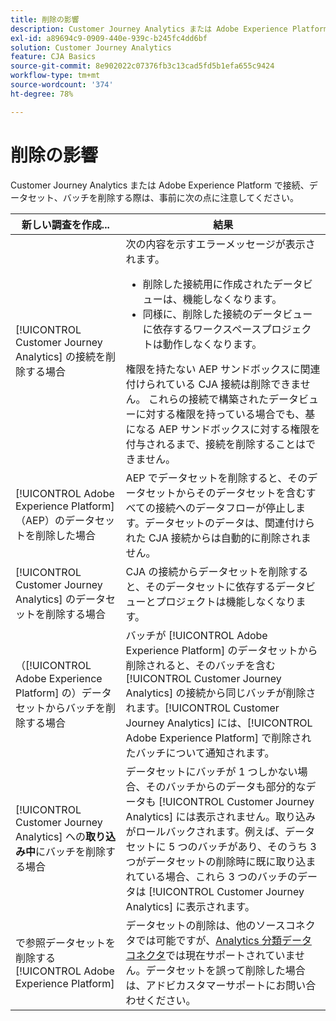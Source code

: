 ```yaml
---
title: 削除の影響
description: Customer Journey Analytics または Adobe Experience Platform において、接続、データセット、バッチを削除した場合の影響。
exl-id: a89694c9-0909-440e-939c-b245fc4dd6bf
solution: Customer Journey Analytics
feature: CJA Basics
source-git-commit: 8e902022c07376fb3c13cad5fd5b1efa655c9424
workflow-type: tm+mt
source-wordcount: '374'
ht-degree: 78%

---
```


# 削除の影響

Customer Journey Analytics または Adobe Experience Platform で接続、データセット、バッチを削除する際は、事前に次の点に注意してください。

| 新しい調査を作成... | 結果 |
| --- | --- |
| [!UICONTROL Customer Journey Analytics] の接続を削除する場合 | 次の内容を示すエラーメッセージが表示されます。<ul><li>削除した接続用に作成されたデータビューは、機能しなくなります。</li><li> 同様に、削除した接続のデータビューに依存するワークスペースプロジェクトは動作しなくなります。</li></ul>権限を持たない AEP サンドボックスに関連付けられている CJA 接続は削除できません。 これらの接続で構築されたデータビューに対する権限を持っている場合でも、基になる AEP サンドボックスに対する権限を付与されるまで、接続を削除することはできません。 |
| [!UICONTROL Adobe Experience Platform]（AEP）のデータセットを削除した場合 | AEP でデータセットを削除すると、そのデータセットからそのデータセットを含むすべての接続へのデータフローが停止します。データセットのデータは、関連付けられた CJA 接続からは自動的に削除されません。 |
| [!UICONTROL Customer Journey Analytics] のデータセットを削除する場合 | CJA の接続からデータセットを削除すると、そのデータセットに依存するデータビューとプロジェクトは機能しなくなります。 |
| （[!UICONTROL Adobe Experience Platform] の）データセットからバッチを削除する場合 | バッチが [!UICONTROL Adobe Experience Platform] のデータセットから削除されると、そのバッチを含む [!UICONTROL Customer Journey Analytics] の接続から同じバッチが削除されます。[!UICONTROL Customer Journey Analytics] には、[!UICONTROL Adobe Experience Platform] で削除されたバッチについて通知されます。 |
| [!UICONTROL Customer Journey Analytics] への&#x200B;**取り込み中**&#x200B;にバッチを削除する場合 | データセットにバッチが 1 つしかない場合、そのバッチからのデータも部分的なデータも [!UICONTROL Customer Journey Analytics] には表示されません。取り込みがロールバックされます。例えば、データセットに 5 つのバッチがあり、そのうち 3 つがデータセットの削除時に既に取り込まれている場合、これら 3 つのバッチのデータは [!UICONTROL Customer Journey Analytics] に表示されます。 |
| で参照データセットを削除する [!UICONTROL Adobe Experience Platform] | データセットの削除は、他のソースコネクタでは可能ですが、[Analytics 分類データコネクタ](https://experienceleague.adobe.com/docs/experience-platform/sources/ui-tutorials/create/adobe-applications/classifications.html?lang=ja)では現在サポートされていません。データセットを誤って削除した場合は、アドビカスタマーサポートにお問い合わせください。 |
